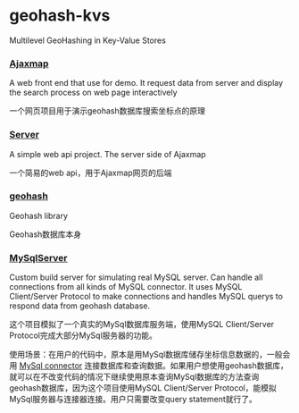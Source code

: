 # geohash-kvs
Multilevel GeoHashing in Key-Value Stores

### [Ajaxmap](./ajaxmap)

A web front end that use for demo. It request data from server and display the search process on web page interactively

一个网页项目用于演示geohash数据库搜索坐标点的原理

### [Server](./server)

A simple web api project. The server side of Ajaxmap

一个简易的web api，用于Ajaxmap网页的后端

### [geohash](./geohash)

Geohash library

Geohash数据库本身

### [MySqlServer](./MySqlServer)

Custom build server for simulating real MySQL server. Can handle all connections from all kinds of MySQL connector. It uses MySQL Client/Server Protocol to make connections and handles MySQL querys to respond data from geohash database.

这个项目模拟了一个真实的MySql数据库服务端，使用MySQL Client/Server Protocol完成大部分MySql服务器的功能。

使用场景：在用户的代码中，原本是用MySql数据库储存坐标信息数据的，一般会用 [MySql connector](https://dev.mysql.com/doc/refman/5.7/en/connectors-apis.html) 连接数据库和查询数据。如果用户想使用geohash数据库，就可以在不改变代码的情况下继续使用原本查询MySql数据库的方法查询geohash数据库，因为这个项目使用MySQL Client/Server Protocol，能模拟MySql服务器与连接器连接。用户只需要改变query statement就行了。